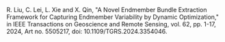 R. Liu, C. Lei, L. Xie and X. Qin, "A Novel Endmember Bundle Extraction Framework for Capturing Endmember Variability by Dynamic Optimization," in IEEE Transactions on Geoscience and Remote Sensing, vol. 62, pp. 1-17, 2024, Art no. 5505217, doi: 10.1109/TGRS.2024.3354046.

